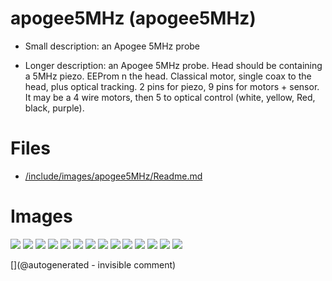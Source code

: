 # apogee5MHz (apogee5MHz)

* Small description: an Apogee 5MHz probe

* Longer description: an Apogee 5MHz probe. Head should be containing a 5MHz piezo. EEProm n the head. Classical motor, single coax to the head, plus optical tracking. 2 pins for piezo, 9 pins for motors + sensor. It may be a 4 wire motors, then 5 to optical control (white, yellow, Red, black, purple).

# Files

* [/include/images/apogee5MHz/Readme.md](/include/images/apogee5MHz/Readme.md)


# Images

![](/include/images/apogee5MHz/P_20180831_205237.jpg)
![](/include/images/apogee5MHz/20191207_183002.jpg)
![](/include/images/apogee5MHz/P_20180831_205358.jpg)
![](/include/images/apogee5MHz/P_20180831_205833.jpg)
![](/include/images/apogee5MHz/P_20180831_210111.jpg)
![](/include/images/apogee5MHz/P_20180831_205524.jpg)
![](/include/images/apogee5MHz/P_20180831_205539.jpg)
![](/include/images/apogee5MHz/P_20180831_205534.jpg)
![](/include/images/apogee5MHz/P_20180831_205430.jpg)
![](/include/images/apogee5MHz/P_20180831_205225.jpg)
![](/include/images/apogee5MHz/P_20180831_205659.jpg)
![](/include/images/apogee5MHz/P_20180831_205348.jpg)
![](/include/images/apogee5MHz/P_20180831_210151.jpg)
![](/include/images/apogee5MHz/20191207_182945.jpg)




[](@autogenerated - invisible comment)